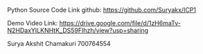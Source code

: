 Python Source Code Link github: https://github.com/Suryakx/ICP1

Demo Video Link: https://drive.google.com/file/d/1zH6maTv-N2HDaxYILKNHtK_DS59FIhzh/view?usp=sharing

Surya Akshit Chamakuri
700764554
